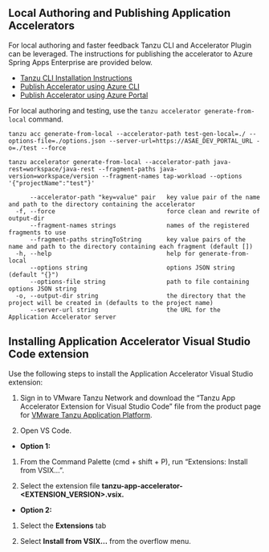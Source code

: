 ## Local Authoring and Publishing Application Accelerators
For local authoring and faster feedback Tanzu CLI and Accelerator Plugin can be leveraged. The instructions for publishing the accelerator to Azure Spring Apps Enterprise are provided below.
* [Tanzu CLI Installation Instructions](https://docs.vmware.com/en/VMware-Tanzu-Application-Platform/1.5/tap/install-tanzu-cli.html#install-or-update-the-tanzu-cli-and-plugins-3)
* [Publish Accelerator using Azure CLI](https://learn.microsoft.com/en-us/azure/spring-apps/how-to-use-accelerator?tabs=Azure-CLI#manage-your-own-accelerators)
* [Publish Accelerator using Azure Portal](https://learn.microsoft.com/en-us/azure/spring-apps/how-to-use-accelerator?tabs=Portal#manage-your-own-accelerators)

For local authoring and testing, use the ```tanzu accelerator generate-from-local``` command.

```tanzu acc generate-from-local --accelerator-path test-gen-local=./ --options-file=./options.json --server-url=https://ASAE_DEV_PORTAL_URL -o=./test --force```

```tanzu accelerator generate-from-local --accelerator-path java-rest=workspace/java-rest --fragment-paths java-version=workspace/version --fragment-names tap-workload --options '{"projectName":"test"}'```

```      --accelerator-name string             name of the registered accelerator to use
      --accelerator-path "key=value" pair   key value pair of the name and path to the directory containing the accelerator
  -f, --force                               force clean and rewrite of output-dir
      --fragment-names strings              names of the registered fragments to use
      --fragment-paths stringToString       key value pairs of the name and path to the directory containing each fragment (default [])
  -h, --help                                help for generate-from-local
      --options string                      options JSON string (default "{}")
      --options-file string                 path to file containing options JSON string
  -o, --output-dir string                   the directory that the project will be created in (defaults to the project name)
      --server-url string                   the URL for the Application Accelerator server
```

## Installing Application Accelerator Visual Studio Code extension
Use the following steps to install the Application Accelerator Visual Studio extension:

1. Sign in to VMware Tanzu Network and download the “Tanzu App Accelerator Extension for Visual Studio Code” file from the product page for [VMware Tanzu Application Platform](https://network.tanzu.vmware.com/products/tanzu-application-platform).

2. Open VS Code.

* **Option 1:**

1. From the Command Palette (cmd + shift + P), run “Extensions: Install from VSIX…”.

2. Select the extension file **tanzu-app-accelerator-<EXTENSION_VERSION>.vsix.**


* **Option 2:**

1. Select the **Extensions** tab

2. Select **Install from VSIX…** from the overflow menu.



